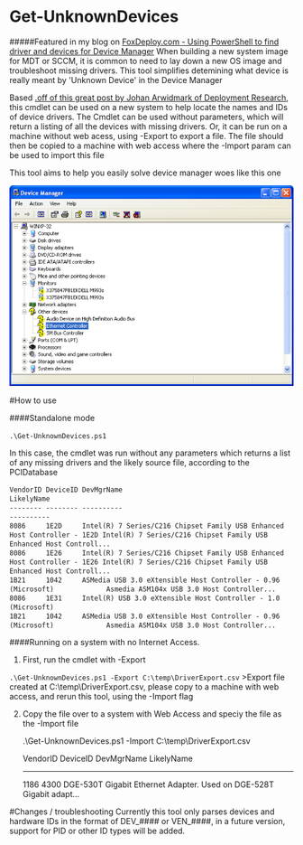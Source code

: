 # Get-UnknownDevices
#####Featured in my blog on [FoxDeploy.com - Using PowerShell to find driver and devices for Device Manager](http://foxdeploy.com/2015/07/31/using-powershell-to-find-drivers-for-device-manager/)
When building a new system image for MDT or SCCM, it is common to need to lay down a new OS image and troubleshoot missing drivers.  This tool simplifies detemining what device is really meant by 'Unknown Device' in the Device Manager


Based [.off of this great post by Johan Arwidmark of Deployment Research](http://deploymentresearch.com/Research/Post/306/Back-to-basics-Finding-Lenovo-drivers-and-certify-hardware-control-freak-style), this cmdlet can be used on a new system to help locate the names and IDs of device drivers.  The Cmdlet can be used without parameters, which will return a listing of all the devices with missing drivers.  Or, it can be run on a machine without web acess, using -Export to export a file.  The file should then be copied to a machine with web access where the -Import param can be used to import this file

This tool aims to help you easily solve device manager woes like this one

![alt tag](https://github.com/1RedOne/Get-UnknownDevices/blob/master/img/unhappy_device_manager.png)

#How to use

####Standalone mode

`.\Get-UnknownDevices.ps1 `

In this case, the cmdlet was run without any parameters which returns a list of any missing drivers and the likely source file, according to the PCIDatabase

    VendorID DeviceID DevMgrName                                                                LikelyName                                                         
    -------- -------- ----------                                                                ----------                                                         
    8086     1E2D     Intel(R) 7 Series/C216 Chipset Family USB Enhanced Host Controller - 1E2D Intel(R) 7 Series/C216 Chipset Family USB Enhanced Host Controll...
    8086     1E26     Intel(R) 7 Series/C216 Chipset Family USB Enhanced Host Controller - 1E26 Intel(R) 7 Series/C216 Chipset Family USB Enhanced Host Controll...
    1B21     1042     ASMedia USB 3.0 eXtensible Host Controller - 0.96 (Microsoft)             Asmedia ASM104x USB 3.0 Host Controller...                         
    8086     1E31     Intel(R) USB 3.0 eXtensible Host Controller - 1.0 (Microsoft)                                                                                
    1B21     1042     ASMedia USB 3.0 eXtensible Host Controller - 0.96 (Microsoft)             Asmedia ASM104x USB 3.0 Host Controller...                         


####Running on a system with no Internet Access.

 1. First, run the cmdlet with -Export
 
   `.\Get-UnknownDevices.ps1 -Export C:\temp\DriverExport.csv`
    >Export file created at C:\temp\DriverExport.csv, please copy to a machine with web access, and rerun this tool, using the -Import flag

 2. Copy the file over to a system with Web Access and speciy the file as the -Import file
 
     .\Get-UnknownDevices.ps1 -Import C:\temp\DriverExport.csv

     VendorID DeviceID DevMgrName                         LikelyName                       
     -------- -------- ----------                         ----------                       
     1186     4300     DGE-530T Gigabit Ethernet Adapter. Used on DGE-528T Gigabit adapt...
    
    
#Changes / troubleshooting
Currently this tool only parses devices and hardware IDs in the format of DEV_#### or VEN_####, in a future version, support for PID or other ID types will be added.


